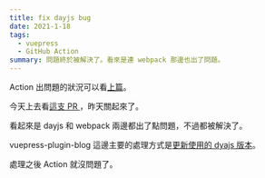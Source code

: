 ```yaml
---
title: fix dayjs bug
date: 2021-1-18
tags:
  - vuepress
  - GitHub Action
summary: 問題終於被解決了。看來是連 webpack 那邊也出了問題。
---
```


Action 出問題的狀況可以看[上篇](2021-1-4-dayjsisnotafuntion.md)。

今天上去看[這支 PR ](https://github.com/vuepress/vuepress-plugin-blog/pull/93)，昨天關起來了。

看起來是 dayjs 和 webpack 兩邊都出了點問題，不過都被解決了。

vuepress-plugin-blog 這邊主要的處理方式是[更新使用的 dyajs 版本](https://github.com/vuepress/vuepress-plugin-blog/pull/94/files)。

處理之後 Action 就沒問題了。